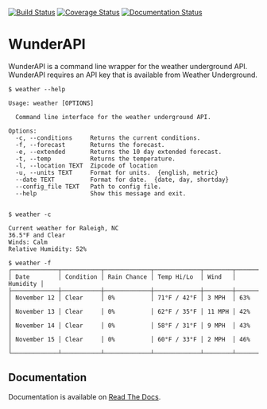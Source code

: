 [![Build Status](https://travis-ci.org/paris3200/WunderAPI.svg?branch=master)](https://travis-ci.org/paris3200/WunderAPI) [![Coverage Status](https://coveralls.io/repos/github/paris3200/WunderAPI/badge.svg?branch=master)](https://coveralls.io/github/paris3200/WunderAPI?branch=master)
[![Documentation Status](https://readthedocs.org/projects/wunderapi/badge/?version=latest)](http://wunderapi.readthedocs.io/en/latest/?badge=latest)

# WunderAPI
WunderAPI is a command line wrapper for the weather underground API.  WunderAPI requires an API key that is available from Weather Underground.  

    $ weather --help

    Usage: weather [OPTIONS]

      Command line interface for the weather underground API.

    Options:
      -c, --conditions     Returns the current conditions.
      -f, --forecast       Returns the forecast.
      -e, --extended       Returns the 10 day extended forecast.
      -t, --temp           Returns the temperature.
      -l, --location TEXT  Zipcode of location
      -u, --units TEXT     Format for units.  {english, metric}
      --date TEXT          Format for date.  {date, day, shortday}
      --config_file TEXT   Path to config file.
      --help               Show this message and exit.

    
    $ weather -c

    Current weather for Raleigh, NC 
    36.5°F and Clear 
    Winds: Calm 
    Relative Humidity: 52%

    $ weather -f
    ┌─────────────┬───────────┬─────────────┬─────────────┬────────┬──────────┐
    │ Date        │ Condition │ Rain Chance │ Temp Hi/Lo  │ Wind   │ Humidity │
    ├─────────────┼───────────┼─────────────┼─────────────┼────────┼──────────┤
    │ November 12 │ Clear     │ 0%          │ 71°F / 42°F │ 3 MPH  │ 63%      │
    │ November 13 │ Clear     │ 0%          │ 62°F / 35°F │ 11 MPH │ 42%      │
    │ November 14 │ Clear     │ 0%          │ 58°F / 31°F │ 9 MPH  │ 43%      │
    │ November 15 │ Clear     │ 0%          │ 60°F / 33°F │ 2 MPH  │ 46%      │
    └─────────────┴───────────┴─────────────┴─────────────┴────────┴──────────┘


## Documentation
Documentation is available on [Read The Docs](http://wunderapi.readthedocs.io/en/latest/).


